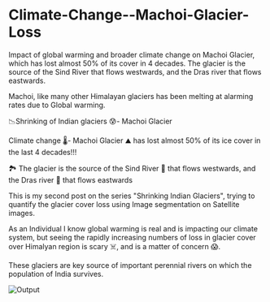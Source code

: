 # Climate-Change--Machoi-Glacier-Loss
Impact of global warming and broader climate change on Machoi Glacier, which has lost almost 50% of its cover in 4 decades.
The glacier is the source of the Sind River that flows westwards, and the Dras river that flows eastwards.

Machoi, like many other Himalayan glaciers has been melting at alarming rates due to Global warming.

📉Shrinking of Indian glaciers 😰- Machoi Glacier

Climate change 🌡️- Machoi Glacier ⛰️ has lost almost 50% of its ice cover in the last 4 decades!!!

🏞️ The glacier is the source of the Sind River 🌊 that flows westwards, and the Dras river 🌊 that flows eastwards

This is my second post on the series "Shrinking Indian Glaciers", trying to quantify the glacier cover loss using Image segmentation on Satellite images.

As an Individual I know global warming is real and is impacting our climate system, but seeing the rapidly increasing numbers of loss in glacier cover over Himalyan region is scary ☠️, and is a matter of concern 😱.

These glaciers are key source of important perennial rivers on which the population of India survives.

![Output](https://user-images.githubusercontent.com/98158660/156795634-daea6ca3-5f2e-4a67-bf79-cbf3c296ee57.png)


